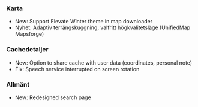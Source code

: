 ### Karta
- New: Support Elevate Winter theme in map downloader
- Nyhet: Adaptiv terrängskuggning, valfritt högkvalitetsläge (UnifiedMap Mapsforge)

### Cachedetaljer
- New: Option to share cache with user data (coordinates, personal note)
- Fix: Speech service interrupted on screen rotation

### Allmänt
- New: Redesigned search page
